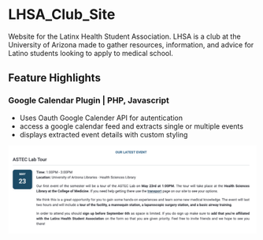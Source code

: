 # LHSA_Club_Site
Website for the Latinx Health Student Association. LHSA is a club at the University of Arizona made to gather resources, information, and advice for Latino students looking to apply to medical school.

## Feature Highlights

### Google Calendar Plugin | PHP, Javascript
- Uses Oauth Google Calender API for autentication
- access a google calendar feed and extracts single or multiple events 
- displays extracted event details with custom styling

![Screenshot of google calendar plugin displaying single event with details](screenshots/calendar_plugin.png?raw=true "Google Calendar plugin screenshot")
